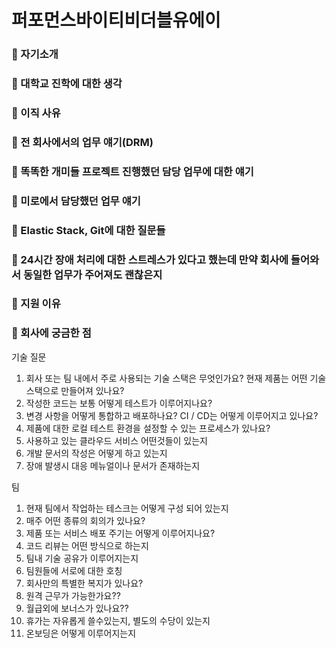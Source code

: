 # 퍼포먼스바이티비더블유에이 

### 💁 자기소개

### 💬 대학교 진학에 대한 생각

### 💬 이직 사유

### 💬 전 회사에서의 업무 얘기(DRM)

### 💬 똑똑한 개미들 프로젝트 진행했던 담당 업무에 대한 얘기

### 💬 미로에서 담당했던 업무 얘기

### 💬 Elastic Stack, Git에 대한 질문들

### 💬 24시간 장애 처리에 대한 스트레스가 있다고 했는데 만약 회사에 들어와서 동일한 업무가 주어져도 괜찮은지

### 💬 지원 이유

### 💁 회사에 궁금한 점

기술 질문
1. 회사 또는 팀 내에서 주로 사용되는 기술 스택은 무엇인가요? 현재 제품는 어떤 기술 스택으로 만들어져 있나요?
2. 작성한 코드는 보통 어떻게 테스트가 이루어지나요?
3. 변경 사항을 어떻게 통합하고 배포하나요? CI / CD는 어떻게 이루어지고 있나요?
4. 제품에 대한 로컬 테스트 환경을 설정할 수 있는 프로세스가 있나요?
5. 사용하고 있는 클라우드 서비스 어떤것들이 있는지
6. 개발 문서의 작성은 어떻게 하고 있는지
7. 장애 발생시 대응 메뉴얼이나 문서가 존재하는지

팀
1. 현재 팀에서 작업하는 테스크는 어떻게 구성 되어 있는지
2. 매주 어떤 종류의 회의가 있나요?
3. 제품 또는 서비스 배포 주기는 어떻게 이루어지나요? 
4. 코드 리뷰는 어떤 방식으로 하는지
5. 팀내 기술 공유가 이루어지는지
6. 팀원들에 서로에 대한 호칭
7. 회사만의 특별한 복지가 있나요?
8. 원격 근무가 가능한가요??
9. 월급외에 보너스가 있나요??
10. 휴가는 자유롭게 쓸수있는지, 별도의 수당이 있는지
11. 온보딩은 어떻게 이루어지는지

